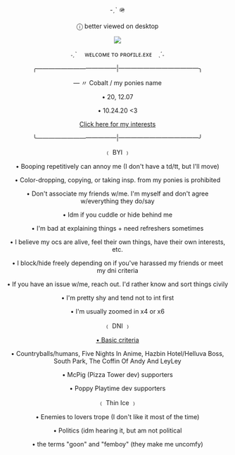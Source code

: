 <div align="center">

<p>
-ˏˋ 🪖
</p>
<p>
<p>
ⓘ better viewed on desktop
</p>
<p>
<img src="https://i.imgur.com/8qrqPvd.png" />
</p>
<p>

<p>
 ˗ˏˋ 　ᴡᴇʟᴄᴏᴍᴇ ᴛᴏ ᴘʀᴏғɪʟᴇ.ᴇxᴇ　ˎˊ˗
</p>
<p>
╭—————————————|—————————————╮
</p>
<p>
— 〃 Cobalt / my ponies name
</p>
<p>
• 20, 12.07
</p>
<p>
• 10.24.20 <3
</p>
<p>
	
[Click here for my interests](https://github.com/cobaltpng/thefootsoldier)
</p>
<p>
╰—————————————|—————————————╯
</p>
<p>
﹙ BYI ﹚
</p>
<p>
• Booping repetitively can annoy me (I don't have a td/tt, but I'll move)
</p>
<p>
• Color-dropping, copying, or taking insp. from my ponies is prohibited
</p>
<p>
• Don't associate my friends w/me. I'm myself and don't agree w/everything they do/say
</p>
<p>
• Idm if you cuddle or hide behind me
</p>
<p>
• I'm bad at explaining things + need refreshers sometimes
</p>
• I believe my ocs are alive, feel their own things, have their own interests, etc.
</p>
<p>
• I block/hide freely depending on if you've harassed my friends or meet my dni criteria
</p>
<p>
• If you have an issue w/me, reach out. I'd rather know and sort things civily
</p>
<p>
• I'm pretty shy and tend not to int first
</p>
<p>
• I'm usually zoomed in x4 or x6
</p>
<p>
﹙ DNI ﹚
</p>
<p>
	
[• Basic criteria](https://basic-dni.crd.co/)
</p>
</p>
• Countryballs/humans, Five Nights In Anime, Hazbin Hotel/Helluva Boss, South Park, The Coffin Of Andy And LeyLey
</p>
• McPig (Pizza Tower dev) supporters
</p>
</p>
• Poppy Playtime dev supporters
</p>
<p>
﹙ Thin Ice ﹚
</p>
<p>
• Enemies to lovers trope (I don't like it most of the time)
</p>
<p>
• Politics (idm hearing it, but am not political
</p>

<p>
• the terms "goon" and "femboy" (they make me uncomfy)
</p>
